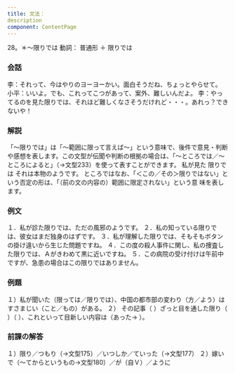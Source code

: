 ```yaml
---
title: 文法：
description
component: ContentPage
---
```



28。＊～限りでは
動詞： 普通形 ＋ 限りでは

### 会話
李：それって、今はやりのヨーヨーかい。面白そうだね、ちょっとやらせて。 小平：いいよ。でも、これってこつがあって、案外、難しいんだよ。
李：やってるのを見た限りでは、それほど難しくなさそうだけれど・・・。あれっ？できないや！

### 解説
「～限りでは」は「～範囲に限って言えば～」という意味で、後件で意見・判断や感想を表します。この文型が伝聞や判断の根拠の場合は、「～ところでは／～ところによると」（→文型233）を使って表すことができます。
私が見た 限りでは それは本物のようです。 ところではなお、「＜この／その＞限りではない」という否定の形は、「（前の文の内容の）範囲に限定されない」という意 味を表します。

### 例文
１．私が診た限りでは、ただの風邪のようです。
２．私の知っている限りでは、彼女はまだ独身のはずです。
３．私が理解した限りでは、そもそもボタンの掛け違いから生じた問題ですね。
４．この度の殺人事件に関し、私の捜査した限りでは、Ａがきわめて黒に近いですね。
５．この病院の受け付けは午前中ですが、急患の場合はこの限りではありません。

### 例題
１）私が聞いた（限っては／限りでは）、中国の都市部の変わり（方／よう）はすさまじい（こと／もの）がある。
２） その記事（ ）ざっと目を通した限り（ ）（ ）、これといって目新しい内容は（あった→ ）。

### 前課の解答
１）限り／つもり（→文型175）／いつしか／ていった（→文型177）
２）嫁いで（～てからというもの→文型180）／が（自Ｖ）／ように
